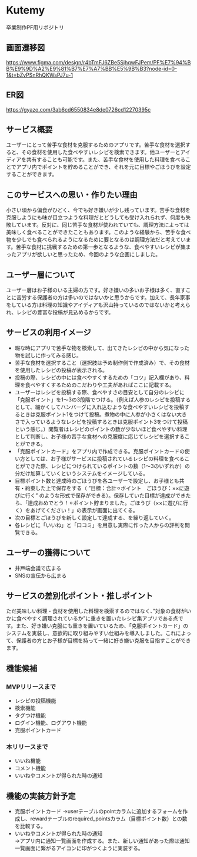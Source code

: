 # Kutemy
卒業制作PF用リポジトリ

## 画面遷移図
https://www.figma.com/design/r4bTmFJ6ZBe5SjhqwFJPem/PF%E7%94%BB%E9%9D%A2%E9%81%B7%E7%A7%BB%E5%9B%B3?node-id=0-1&t=bZvPSnRhQKWsPJ7u-1

## ER図
https://gyazo.com/3ab6cd6550834e8de0726cd12270395c

## サービス概要
ユーザーにとって苦手な食材を克服するためのアプリです。苦手な食材を選択すると、その食材を使用した食べやすいレシピを検索できます。他ユーザーとアイディアを共有することも可能です。また、苦手な食材を使用した料理を食べることでアプリ内でポイントを貯めることができ、それを元に目標やごほうびを設定することができます。

## このサービスへの思い・作りたい理由
小さい頃から偏食がひどく、今でも好き嫌いが少し残っています。苦手な食材を克服しようにも味が目立つような料理だとどうしても受け入れられず、何度も失敗しています。反対に、同じ苦手な食材が使われていても、調理方法によっては美味しく食べることができたこともあります。このような経験から、苦手な食べ物を少しでも食べられるようになるために要となるのは調理方法だと考えています。苦手な食材に挑戦するための第一歩となるような、食べやすいレシピが集まったアプリが欲しいと思ったため、今回のような企画にしました。

## ユーザー層について
ユーザー層はお子様のいる主婦の方です。好き嫌いの多いお子様は多く、直すことに苦労する保護者の方は多いのではないかと思うからです。加えて、長年家事をしている方は料理の知識やアイディアも沢山持っているのではないかと考えられ、レシピの豊富な投稿が見込めるからです。

## サービスの利用イメージ
- 暇な時にアプリで苦手な物を検索して、出てきたレシピの中から気になった物を試しに作ってみる感じ。  
- 苦手な食材を選択すること（選択肢は予め制作側で作成済み）で、その食材を使用したレシピの投稿が表示される。  
- 投稿の際、レシピの中には食べやすくするための「コツ」記入欄があり、料理を食べやすくするためのこだわりや工夫があればここに記載する。  
- ユーザーはレシピを投稿する際、食べやすさの目安として自分のレシピに「克服ポイント」を1〜3の3段階でつける。（例えば人参のレシピを投稿するとして、細かくしてハンバーグに入れ込むような食べやすいレシピを投稿するときは克服ポイント1をつけて投稿。煮物の中に人参が小さくはない大きさで入っているようなレシピを投稿するときは克服ポイント3をつけて投稿という感じ。）閲覧者はレシピのポイントの数が少ないほど食べやすい料理として判断し、お子様の苦手な食材への克服度に応じてレシピを選択することができる。  
- 「克服ポイントカード」をアプリ内で作成できる。克服ポイントカードの使い方としては、お子様がサービスに投稿されているレシピの料理を食べることができた際、レシピにつけられているポイントの数（1〜3のいずれか）の分だけ加算していくというシステムをイメージしている。  
- 目標ポイント数と達成時のごほうびを各ユーザーで設定し、お子様とも共有・約束した上で保存をする（ ”目標：合計⚪︎ポイント　ごほうび：××に遊びに行く” のような形式で保存ができる）。保存していた目標が達成ができたら、「達成おめでとう！⚪︎ポイント貯まりました。ごほうび（××に遊びに行く）をあげてください！」の表示が画面に出てくる。
- 次の目標とごほうびを新しく設定して達成する、を繰り返していく。
- 各レシピに「いいね」と「口コミ」を用意し実際に作った人からの評判を閲覧できる。   

## ユーザーの獲得について
- 井戸端会議で広まる  
- SNSの宣伝から広まる  

## サービスの差別化ポイント・推しポイント
ただ美味しい料理・食材を使用した料理を検索するのではなく、”対象の食材がいかに食べやすく調理されているか”に重きを置いたレシピ集アプリである点です。また、好き嫌い克服にも重きを置いているため、「克服ポイントカード」のシステムを実装し、意欲的に取り組みやすい仕組みを導入しました。これによって、保護者の方とお子様が目標を持って一緒に好き嫌い克服を目指すことができます。

## 機能候補
### MVPリリースまで
- レシピの投稿機能
- 検索機能  
- タグつけ機能
- ログイン機能、ログアウト機能 
- 克服ポイントカード
### 本リリースまで  
- いいね機能
- コメント機能
- いいねやコメントが得られた時の通知 

## 機能の実装方針予定  
- 克服ポイントカード
→userテーブルのpointカラムに追加するフォームを作成し、rewardテーブルのrequired_pointsカラム（目標ポイント数）との数を比較する。
- いいねやコメントが得られた時の通知  
→アプリ内に通知一覧画面を作成する。また、新しい通知があった際は通知一覧画面に繋がるアイコンに印がつくように実装する。